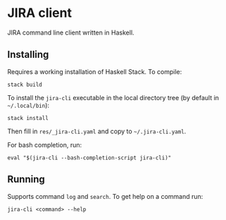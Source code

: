 # JIRA client

JIRA command line client written in Haskell.

## Installing

Requires a working installation of Haskell Stack. To compile:

    stack build

To install the `jira-cli` executable in the local directory tree (by default in
`~/.local/bin`):

    stack install

Then fill in `res/_jira-cli.yaml` and copy to `~/.jira-cli.yaml`.

For bash completion, run:

    eval "$(jira-cli --bash-completion-script jira-cli)"

## Running

Supports command `log` and `search`. To get help on a command run:

    jira-cli <command> --help

